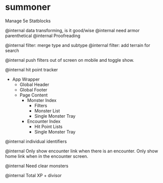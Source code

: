 # summoner

Manage 5e Statblocks

@internal data transforming, is it good/wise
@internal need armor parenthetical
@internal Proofreading

@internal filter: merge type and subtype
@internal filter: add terrain for search

@internal push filters out of screen on mobile and toggle show.

@internal hit point tracker

  - App Wrapper
    - Global Header
    - Global Footer
    - Page Content
      - Monster Index
        - Filters
        - Monster List
        - Single Monster Tray
      - Encounter Index
        - Hit Point Lists
        - Single Monster Tray

@internal individual identifiers

@internal Only show encounter link when there is an encounter. Only show home link when in the encounter screen.

@internal Need clear monsters

@internal Total XP + divisor
